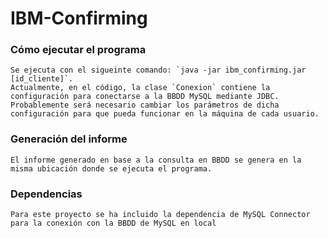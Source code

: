 # IBM-Confirming

### Cómo ejecutar el programa
    Se ejecuta con el sigueinte comando: `java -jar ibm_confirming.jar [id_cliente]`. 
    Actualmente, en el código, la clase `Conexion` contiene la configuración para conectarse a la BBDD MySQL mediante JDBC. Probablemente será necesario cambiar los parámetros de dicha configuración para que pueda funcionar en la máquina de cada usuario.

### Generación del informe
    El informe generado en base a la consulta en BBDD se genera en la misma ubicación donde se ejecuta el programa.

### Dependencias
    Para este proyecto se ha incluido la dependencia de MySQL Connector para la conexión con la BBDD de MySQL en local
